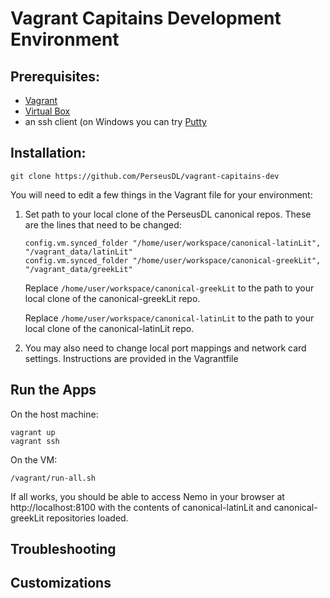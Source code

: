 # Vagrant Capitains Development Environment

## Prerequisites:

* [Vagrant](https://www.vagrantup.com/downloads.html)
* [Virtual Box](https://www.virtualbox.org/wiki/Downloads)
* an ssh client (on Windows you can try [Putty](https://www.vagrantup.com/docs/getting-started/)


## Installation:

```
git clone https://github.com/PerseusDL/vagrant-capitains-dev
```

You will need to edit a few things in the Vagrant file for your environment:

1. Set path to your local clone of the PerseusDL canonical repos. These are the lines that need to be changed:

    ```
    config.vm.synced_folder "/home/user/workspace/canonical-latinLit", "/vagrant_data/latinLit"
    config.vm.synced_folder "/home/user/workspace/canonical-greekLit", "/vagrant_data/greekLit"
    ```

    Replace `/home/user/workspace/canonical-greekLit` to the path to your local clone of the canonical-greekLit repo.

    Replace `/home/user/workspace/canonical-latinLit` to the path to your local clone of the canonical-latinLit repo.

2. You may also need to change local port mappings and network card settings. Instructions are provided in the Vagrantfile

## Run the Apps

On the host machine:

```
vagrant up
vagrant ssh
```

On the VM:

```
/vagrant/run-all.sh
```

If all works, you should be able to access Nemo in your browser at http://localhost:8100 with the contents of canonical-latinLit and canonical-greekLit repositories loaded.

## Troubleshooting


## Customizations


